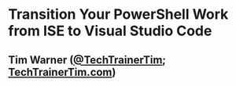 # Transition Your PowerShell Work from ISE to Visual Studio Code

## Tim Warner ([@TechTrainerTim](https://twitter.com/techtrainertim); [TechTrainerTim.com](https://techtrainertim.com))

